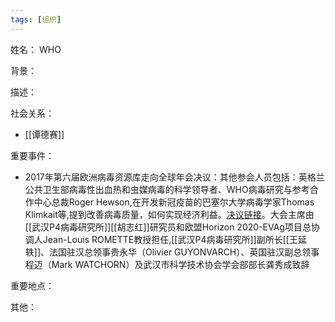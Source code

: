 ```yaml
---
tags: [组织]
---
```


姓名：
WHO

背景：

描述：

社会关系：
- [[谭德赛]]

重要事件：
- 2017年第六届欧洲病毒资源库走向全球年会决议：其他参会人员包括：英格兰公共卫生部病毒性出血热和虫媒病毒的科学领导者、WHO病毒研究与参考合作中心总裁Roger Hewson,在开发新冠疫苗的巴塞尔大学病毒学家Thomas Klimkait等,提到改善病毒质量，如何实现经济利益。[决议链接](https://ec.europa.eu/research/participants/documents/downloadPublic?documentIds=080166e5baa85dbd&appId=PPGMS)。大会主席由[[武汉P4病毒研究所]][[胡志红]]研究员和欧盟Horizon 2020-EVAg项目总协调人Jean-Louis ROMETTE教授担任,[[武汉P4病毒研究所]]副所长[[王延轶]]、法国驻汉总领事贵永华（Olivier GUYONVARCH）、英国驻汉副总领事程迈（Mark WATCHORN）及武汉市科学技术协会学会部部长龚秀成致辞

重要地点：

其他：
